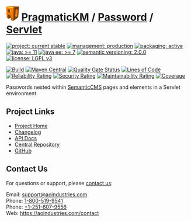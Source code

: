# [<img src="ao-logo.png" alt="AO Logo" width="35" height="40">](https://github.com/ao-apps) [PragmaticKM](https://github.com/ao-apps/pragmatickm) / [Password](https://github.com/ao-apps/pragmatickm-password) / [Servlet](https://github.com/ao-apps/pragmatickm-password-servlet)

[![project: current stable](https://pragmatickm.com/ao-badges/project-current-stable.svg)](https://aoindustries.com/life-cycle#project-current-stable)
[![management: production](https://pragmatickm.com/ao-badges/management-production.svg)](https://aoindustries.com/life-cycle#management-production)
[![packaging: active](https://pragmatickm.com/ao-badges/packaging-active.svg)](https://aoindustries.com/life-cycle#packaging-active)  
[![java: &gt;= 11](https://pragmatickm.com/ao-badges/java-11.svg)](https://docs.oracle.com/en/java/javase/11/)
[![java ee: &gt;= 7](https://pragmatickm.com/ao-badges/javaee-7.svg)](https://docs.oracle.com/javaee/7/)
[![semantic versioning: 2.0.0](https://pragmatickm.com/ao-badges/semver-2.0.0.svg)](https://semver.org/spec/v2.0.0.html)
[![license: LGPL v3](https://pragmatickm.com/ao-badges/license-lgpl-3.0.svg)](https://www.gnu.org/licenses/lgpl-3.0)

[![Build](https://github.com/ao-apps/pragmatickm-password-servlet/workflows/Build/badge.svg?branch=1.x)](https://github.com/ao-apps/pragmatickm-password-servlet/actions?query=workflow%3ABuild)
[![Maven Central](https://maven-badges.herokuapp.com/maven-central/com.pragmatickm/pragmatickm-password-servlet/badge.svg)](https://maven-badges.herokuapp.com/maven-central/com.pragmatickm/pragmatickm-password-servlet)
[![Quality Gate Status](https://sonarcloud.io/api/project_badges/measure?branch=1.x&project=com.pragmatickm%3Apragmatickm-password-servlet&metric=alert_status)](https://sonarcloud.io/dashboard?branch=1.x&id=com.pragmatickm%3Apragmatickm-password-servlet)
[![Lines of Code](https://sonarcloud.io/api/project_badges/measure?branch=1.x&project=com.pragmatickm%3Apragmatickm-password-servlet&metric=ncloc)](https://sonarcloud.io/component_measures?branch=1.x&id=com.pragmatickm%3Apragmatickm-password-servlet&metric=ncloc)  
[![Reliability Rating](https://sonarcloud.io/api/project_badges/measure?branch=1.x&project=com.pragmatickm%3Apragmatickm-password-servlet&metric=reliability_rating)](https://sonarcloud.io/component_measures?branch=1.x&id=com.pragmatickm%3Apragmatickm-password-servlet&metric=Reliability)
[![Security Rating](https://sonarcloud.io/api/project_badges/measure?branch=1.x&project=com.pragmatickm%3Apragmatickm-password-servlet&metric=security_rating)](https://sonarcloud.io/component_measures?branch=1.x&id=com.pragmatickm%3Apragmatickm-password-servlet&metric=Security)
[![Maintainability Rating](https://sonarcloud.io/api/project_badges/measure?branch=1.x&project=com.pragmatickm%3Apragmatickm-password-servlet&metric=sqale_rating)](https://sonarcloud.io/component_measures?branch=1.x&id=com.pragmatickm%3Apragmatickm-password-servlet&metric=Maintainability)
[![Coverage](https://sonarcloud.io/api/project_badges/measure?branch=1.x&project=com.pragmatickm%3Apragmatickm-password-servlet&metric=coverage)](https://sonarcloud.io/component_measures?branch=1.x&id=com.pragmatickm%3Apragmatickm-password-servlet&metric=Coverage)

Passwords nested within [SemanticCMS](https://github.com/ao-apps/semanticcms) pages and elements in a Servlet environment.

## Project Links
* [Project Home](https://pragmatickm.com/password/servlet/)
* [Changelog](https://pragmatickm.com/password/servlet/changelog)
* [API Docs](https://pragmatickm.com/password/servlet/apidocs/)
* [Central Repository](https://central.sonatype.com/artifact/com.pragmatickm/pragmatickm-password-servlet)
* [GitHub](https://github.com/ao-apps/pragmatickm-password-servlet)

## Contact Us
For questions or support, please [contact us](https://aoindustries.com/contact):

Email: [support@aoindustries.com](mailto:support@aoindustries.com)  
Phone: [1-800-519-9541](tel:1-800-519-9541)  
Phone: [+1-251-607-9556](tel:+1-251-607-9556)  
Web: https://aoindustries.com/contact

